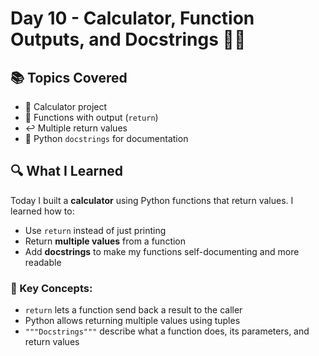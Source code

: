 # Day 10 - Calculator, Function Outputs, and Docstrings 🧮📘

## 📚 Topics Covered
- 🧮 Calculator project
- 🔄 Functions with output (`return`)
- ↩️ Multiple return values
- 📝 Python `docstrings` for documentation

## 🔍 What I Learned
Today I built a **calculator** using Python functions that return values. I learned how to:
- Use `return` instead of just printing
- Return **multiple values** from a function
- Add **docstrings** to make my functions self-documenting and more readable

### 🔑 Key Concepts:
- `return` lets a function send back a result to the caller
- Python allows returning multiple values using tuples
- `"""Docstrings"""` describe what a function does, its parameters, and return values
